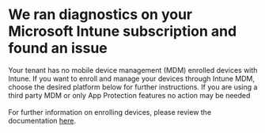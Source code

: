<properties
                pageTitle="Enrolled Devices Not Found"
                description="No enrolled devices found for the tenant"
                infoBubbleText="You do not have any MDM devices enrolled for the tenant. Please review the steps on the right to enroll devices."
                service="microsoft.intune"
                resource="intune"
                authors="mackie1604"
		ms.author="jlynn"
                displayOrder=""
                articleId="intune_enroll_devices_maven"
		diagnosticScenario="IntuneCheckTenantEnrollment"
                selfHelpType="diagnostics"
                supportTopicIds="32599580,32599582,32599583,32599591,32599653,32599665"
                resourceTags=""
                productPesIds="15584"
                cloudEnvironments="public, fairfax, usnat, ussec"
	ownershipId="IntuneCxP_Intune"
/>
 
# We ran diagnostics on your Microsoft Intune subscription and found an issue
 
<div>
  Your tenant has no mobile device management (MDM) enrolled devices with Intune. If you want to enroll and manage your devices through Intune MDM, choose the desired platform below for further instructions. If you are using a third party MDM or only App Protection features no action may be needed <br/>
 <br/>For further information on enrolling devices, please review the documentation <a href="https://docs.microsoft.com/intune/device-enrollment" target="_blank">here</a>.<br/>
  <br/>
</div>
